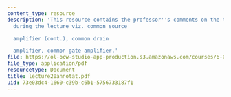 ```yaml
---
content_type: resource
description: 'This resource contains the professor''s comments on the topics covered
  during the lecture viz. common source

  amplifier (cont.), common drain

  amplifier, common gate amplifier.'
file: https://ol-ocw-studio-app-production.s3.amazonaws.com/courses/6-012-microelectronic-devices-and-circuits-fall-2005/73e03dc41660c39bc6b15756733187f1_lecture20annotat.pdf
file_type: application/pdf
resourcetype: Document
title: lecture20annotat.pdf
uid: 73e03dc4-1660-c39b-c6b1-5756733187f1
---
```

